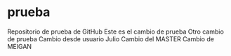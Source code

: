 # prueba
Repositorio de prueba de GitHub
Este es el cambio de prueba
Otro cambio de prueba
Cambio desde usuario Julio
Cambio del MASTER
Cambio de MEIGAN
